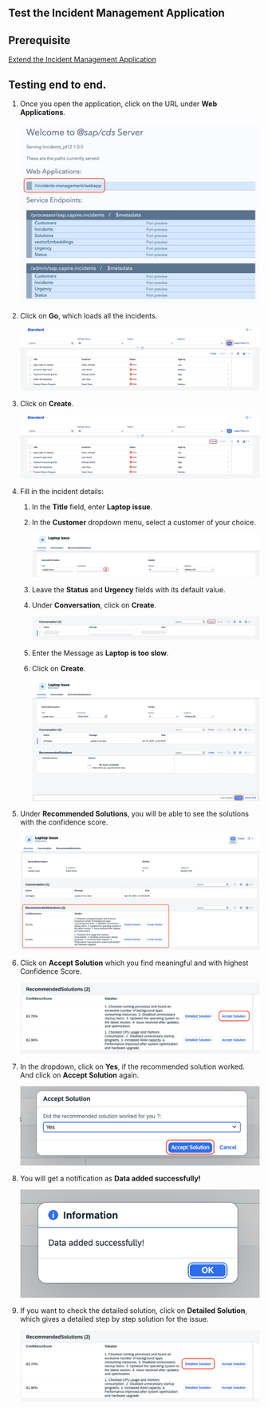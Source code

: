## Test the Incident Management Application

## Prerequisite

[Extend the Incident Management Application](./extend-service.md)

## Testing end to end.

1. Once you open the application, click on the URL under **Web Applications**.

    ![webapp](../images/teste2e/open-webapp.png)

2. Click on **Go**, which loads all the incidents.

    ![testing](../images/teste2e/go.png)

3. Click on **Create**.

    ![testing](../images/teste2e/create.png)

4. Fill in the incident details:

    1. In the **Title** field, enter **Laptop issue**.
    
    2. In the **Customer** dropdown menu, select a customer of your choice.

        ![testing](../images/teste2e/valuehelp.png)

    3. Leave the **Status** and **Urgency** fields with its default value.

    4. Under **Conversation**, click on **Create**.

        ![testing](../images/teste2e/convocreate.png)

    5. Enter the Message as **Laptop is too slow**.

    6. Click on **Create**.

        ![testing](../images/teste2e/create1.png)

5. Under **Recommended Solutions**, you will be able to see the solutions with the confidence score.

    ![testing](../images/teste2e/recommended.png)

6. Click on **Accept Solution** which you find meaningful and with highest Confidence Score.

    ![testing](../images/teste2e/accept3.png)

7. In the dropdown, click on **Yes**, if the recommended solution worked. And click on **Accept Solution** again.

    ![testing](../images/teste2e/accept2.png)

8. You will get a notification as **Data added successfully!**

    ![testing](../images/teste2e/data-saved.png)

9. If you want to check the detailed solution, click on **Detailed Solution**, which gives a detailed step by step solution for the issue.

    ![testing](../images/teste2e/detailed.png)
